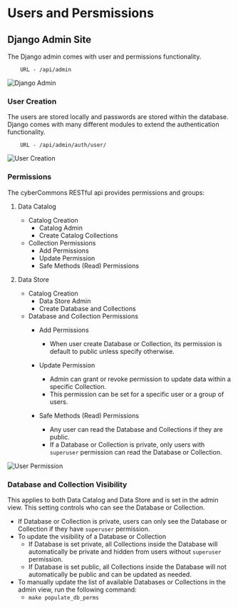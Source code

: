 Users and Persmissions
======================


## Django Admin Site

The Django admin comes with user and permissions functionality.

        URL - /api/admin

![Django Admin](images/djangoadmin.png)

### User Creation

The users are stored locally and passwords are stored within the database. Django comes with many different modules to extend the authentication functionality.

        URL - /api/admin/auth/user/
        
![User Creation](images/adduser.png)

### Permissions

The cyberCommons RESTful api provides permissions and groups:

1. Data Catalog

    * Catalog Creation
        * Catalog Admin
        * Create Catalog Collections
    * Collection Permissions
        * Add Permissions
        * Update Permission 
        * Safe Methods (Read) Permissions
2. Data Store

    * Catalog Creation
        * Data Store Admin
        * Create Database and Collections
    * Database and Collection Permissions
        * Add Permissions
            * When user create Database or Collection, its permission is default to public unless specify otherwise. 
        * Update Permission
            * Admin can grant or revoke permission to update data within a specific Collection.
            * This permission can be set for a specific user or a group of users.
        
        * Safe Methods (Read) Permissions
            * Any user can read the Database and Collections if they are public.
            * If a Database or Collection is private, only users with `superuser` permission can read the Database or Collection.

![User Permission](images/permission.png)    
### Database and Collection Visibility
This applies to both Data Catalog and Data Store and is set in the admin view. This setting controls who can see the Database or Collection.
* If Database or Collection is private, users can only see the Database or Collection if they have `superuser` permission.
* To update the visibility of a Database or Collection
    * If Database is set private, all Collections inside the Database will automatically be private and hidden from users without `superuser` permission.
    * If Database is set public, all Collections inside the Database will not automatically be public and can be updated as needed.
* To manually update the list of available Databases or Collections in the admin view, run the following command:
    * `make populate_db_perms`


